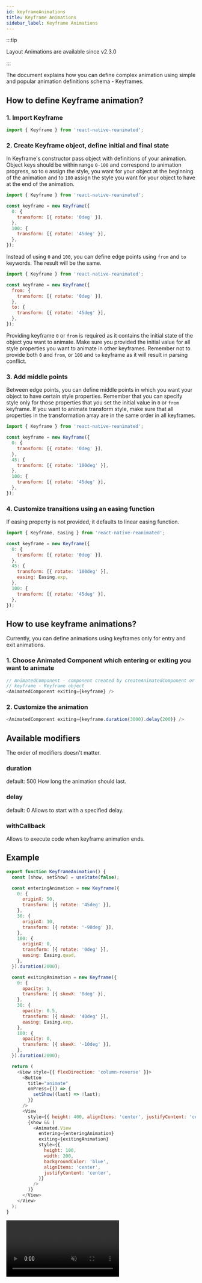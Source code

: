 ```yaml
---
id: keyframeAnimations
title: Keyframe Animations
sidebar_label: Keyframe Animations
---
```


:::tip

Layout Animations are available since v2.3.0

:::

The document explains how you can define complex animation using simple and popular animation definitions schema - Keyframes.

## How to define Keyframe animation?

### 1. Import Keyframe

```js
import { Keyframe } from 'react-native-reanimated';
```

### 2. Create Keyframe object, define initial and final state

In Keyframe's constructor pass object with definitions of your animation. Object keys should be within range `0-100` and correspond to animation progress,
so to `0` assign the style, you want for your object at the beginning of the animation and to `100` assign the style you want for your object to have at the end of the animation.

```js
import { Keyframe } from 'react-native-reanimated';

const keyframe = new Keyframe({
  0: {
    transform: [{ rotate: '0deg' }],
  },
  100: {
    transform: [{ rotate: '45deg' }],
  },
});
```

Instead of using `0` and `100`, you can define edge points using `from` and `to` keywords. The result will be the same.

```js
import { Keyframe } from 'react-native-reanimated';

const keyframe = new Keyframe({
  from: {
    transform: [{ rotate: '0deg' }],
  },
  to: {
    transform: [{ rotate: '45deg' }],
  },
});
```

Providing keyframe `0` or `from` is required as it contains the initial state of the object you want to animate.
Make sure you provided the initial value for all style properties you want to animate in other keyframes.
Remember not to provide both `0` and `from`, or `100` and `to` keyframe as it will result in parsing conflict.

### 3. Add middle points

Between edge points, you can define middle points in which you want your object to have certain style properties.
Remember that you can specify style only for those properties that you set the initial value in `0` or `from` keyframe.
If you want to animate transform style, make sure that all properties in the transformation array are in the same order in all keyframes.

```js
import { Keyframe } from 'react-native-reanimated';

const keyframe = new Keyframe({
  0: {
    transform: [{ rotate: '0deg' }],
  },
  45: {
    transform: [{ rotate: '100deg' }],
  },
  100: {
    transform: [{ rotate: '45deg' }],
  },
});
```

### 4. Customize transitions using an easing function

If easing property is not provided, it defaults to linear easing function.

```js
import { Keyframe, Easing } from 'react-native-reanimated';

const keyframe = new Keyframe({
  0: {
    transform: [{ rotate: '0deg' }],
  },
  45: {
    transform: [{ rotate: '100deg' }],
    easing: Easing.exp,
  },
  100: {
    transform: [{ rotate: '45deg' }],
  },
});
```

## How to use keyframe animations?

Currently, you can define animations using keyframes only for entry and exit animations.

### 1. Choose Animated Component which entering or exiting you want to animate

```js
// AnimatedComponent - component created by createAnimatedComponent or imported from Reanimated
// keyframe - Keyframe object
<AnimatedComponent exiting={keyframe} />
```

### 2. Customize the animation

```js
<AnimatedComponent exiting={keyframe.duration(3000).delay(200)} />
```

## Available modifiers

The order of modifiers doesn't matter.

### duration

default: 500
How long the animation should last.

### delay

default: 0
Allows to start with a specified delay.

### withCallback

Allows to execute code when keyframe animation ends.

## Example

```js
export function KeyframeAnimation() {
  const [show, setShow] = useState(false);

  const enteringAnimation = new Keyframe({
    0: {
      originX: 50,
      transform: [{ rotate: '45deg' }],
    },
    30: {
      originX: 10,
      transform: [{ rotate: '-90deg' }],
    },
    100: {
      originX: 0,
      transform: [{ rotate: '0deg' }],
      easing: Easing.quad,
    },
  }).duration(2000);

  const exitingAnimation = new Keyframe({
    0: {
      opacity: 1,
      transform: [{ skewX: '0deg' }],
    },
    30: {
      opacity: 0.5,
      transform: [{ skewX: '40deg' }],
      easing: Easing.exp,
    },
    100: {
      opacity: 0,
      transform: [{ skewX: '-10deg' }],
    },
  }).duration(2000);

  return (
    <View style={{ flexDirection: 'column-reverse' }}>
      <Button
        title="animate"
        onPress={() => {
          setShow((last) => !last);
        }}
      />
      <View
        style={{ height: 400, alignItems: 'center', justifyContent: 'center' }}>
        {show && (
          <Animated.View
            entering={enteringAnimation}
            exiting={exitingAnimation}
            style={{
              height: 100,
              width: 200,
              backgroundColor: 'blue',
              alignItems: 'center',
              justifyContent: 'center',
            }}
          />
        )}
      </View>
    </View>
  );
}
```

<video src="https://user-images.githubusercontent.com/48885911/125463255-04502655-3147-4d15-ae5b-f327666eadff.mov" controls="controls" muted="muted"></video>
